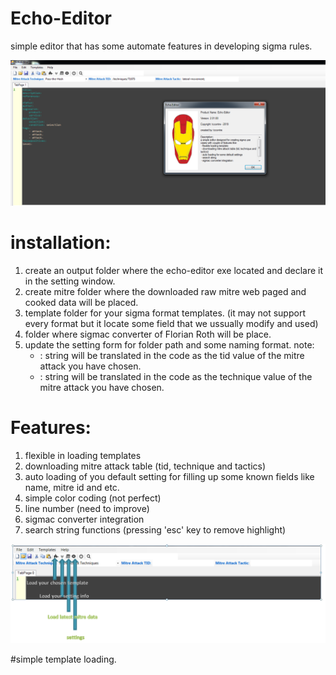 Echo-Editor
==============================
simple editor that has some automate features in developing sigma rules.


<img src="screenshots/2.PNG"> </img>

installation:
==============================
1. create an output folder where the echo-editor exe located and declare it in the setting window.
2. create mitre folder where the downloaded raw mitre web paged and cooked data will be placed.
3. template folder for your sigma format templates. (it may not support every format but it locate some field that we ussually modify and used)
4. folder where sigmac converter of Florian Roth will be place.
5. update the setting form for folder path and some naming format.
    note: 
     - <tid> : string will be translated in the code as the tid value of the mitre attack you have chosen.
     - <technique> : string will be translated in the code as the technique value of the mitre attack you have chosen.
  
  
Features:
==============================
1. flexible in loading templates
2. downloading mitre attack table (tid, technique and tactics)
3. auto loading of you default setting for filling up some known fields like name, mitre id and etc.
4. simple color coding (not perfect)
5. line number (need to improve)
6. sigmac converter integration
7. search string functions (pressing 'esc' key to remove highlight)

<img src="screenshots/6.PNG"> </img>


#simple template loading.

  

